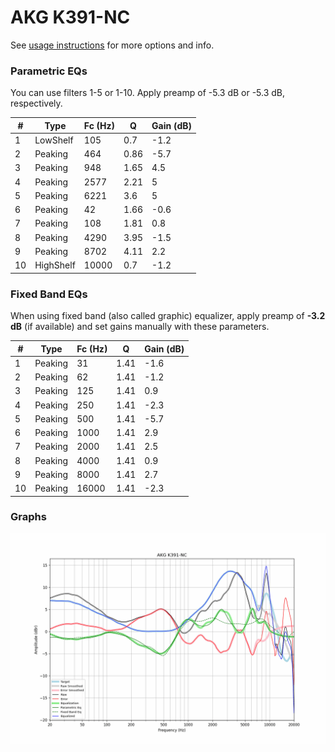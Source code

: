 # AKG K391-NC
See [usage instructions](https://github.com/jaakkopasanen/AutoEq#usage) for more options and info.

### Parametric EQs
You can use filters 1-5 or 1-10. Apply preamp of -5.3 dB or -5.3 dB, respectively.

|   # | Type      |   Fc (Hz) |    Q |   Gain (dB) |
|-----|-----------|-----------|------|-------------|
|   1 | LowShelf  |       105 | 0.7  |        -1.2 |
|   2 | Peaking   |       464 | 0.86 |        -5.7 |
|   3 | Peaking   |       948 | 1.65 |         4.5 |
|   4 | Peaking   |      2577 | 2.21 |         5   |
|   5 | Peaking   |      6221 | 3.6  |         5   |
|   6 | Peaking   |        42 | 1.66 |        -0.6 |
|   7 | Peaking   |       108 | 1.81 |         0.8 |
|   8 | Peaking   |      4290 | 3.95 |        -1.5 |
|   9 | Peaking   |      8702 | 4.11 |         2.2 |
|  10 | HighShelf |     10000 | 0.7  |        -1.2 |

### Fixed Band EQs
When using fixed band (also called graphic) equalizer, apply preamp of **-3.2 dB** (if available) and set gains manually with these parameters.

|   # | Type    |   Fc (Hz) |    Q |   Gain (dB) |
|-----|---------|-----------|------|-------------|
|   1 | Peaking |        31 | 1.41 |        -1.6 |
|   2 | Peaking |        62 | 1.41 |        -1.2 |
|   3 | Peaking |       125 | 1.41 |         0.9 |
|   4 | Peaking |       250 | 1.41 |        -2.3 |
|   5 | Peaking |       500 | 1.41 |        -5.7 |
|   6 | Peaking |      1000 | 1.41 |         2.9 |
|   7 | Peaking |      2000 | 1.41 |         2.5 |
|   8 | Peaking |      4000 | 1.41 |         0.9 |
|   9 | Peaking |      8000 | 1.41 |         2.7 |
|  10 | Peaking |     16000 | 1.41 |        -2.3 |

### Graphs
![](./AKG%20K391-NC.png)

